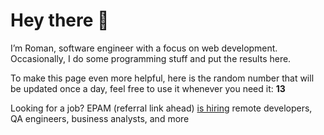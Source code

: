 # Hey there 👋

I’m Roman, software engineer with a focus on web development. Occasionally, I do
some programming stuff and put the results here.

To make this page even more helpful, here is the random number that will be
updated once a day, feel free to use it whenever you need it: **13**

Looking for a job? EPAM (referral link ahead) [is hiring](https://epa.ms/RomanGusev) remote developers,
QA engineers, business analysts, and more
